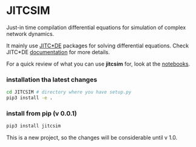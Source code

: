 # JITCSIM

Just-in time compilation differential equations for simulation of complex network dynamics.

It mainly use [JITC*DE](https://github.com/neurophysik/jitcode) packages for solving differential equations.
Check JITC*DE [documentation](https://jitcode.readthedocs.io/en/latest/) for more details.

For a quick review of what you can use **jitcsim** for, look at the [notebooks](https://github.com/Ziaeemehr/JITCSIM/tree/master/jitcsim/examples/notebooks).


### installation tha latest changes

```sh
cd JITCSIM # directory where you have setup.py
pip3 install -e .
```

### install from pip (v 0.0.1)
```sh
pip3 install jitcsim
```


This is a new project, so the changes will be considerable until v 1.0.

